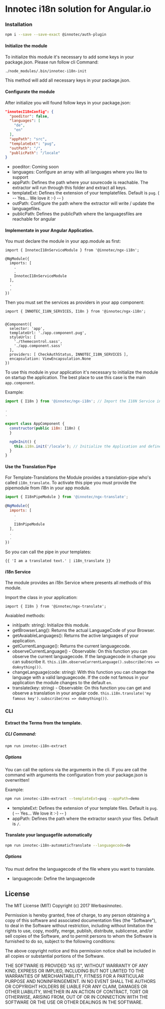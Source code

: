 # Innotec i18n solution for Angular.io


### Installation

```bash
npm i --save --save-exact @innotec/auth-plugin
```

#### Initialize the module

To initialize this module it's necessary to add some keys in your package.json. Please run follow cli Command:

```bash
./node_modules/.bin/innotec-i18n-init
```

This method will add all necessary keys in your package.json.

#### Configurate the module

After initialize you will found follow keys in your package.json:

```json
"innotecI18nConfig": {
  "poeditor": false,
  "languages": [
    "de",
    "en"
  ],
  "appPath": "src",
  "templateExt": "pug",
  "outPath": "/",
  "publicPath": "/locale"
}
```

- poeditor: Coming soon
- languages: Configure an array with all languages where you like to support
- appPath: Defines the path where your sourecode is reachable. The extractor will run through this folder and extract all keys.
- templateExt: Defines the extension of your templatefiles. Default is `pug`. ( -- Yes... We love it :-) -- )
- outPath: Configure the path where the extractor will write / update the languagefiles.
- publicPath: Defines the publicPath where the languagesfiles are reachable for angular

#### Implementate in your Angular Application.

You must declare the module in your app.module as first:

```
import { InnotecI18nServiceModule } from '@innotec/ngx-i18n';

@NgModule({
  imports: [
    .
    .
    InnotecI18nServiceModule
  ],
  .
  .
})
```

Then you must set the services as providers in your app component:

```
import { INNOTEC_I18N_SERVICES, I18n } from '@innotec/ngx-i18n';


@Component({
  selector: 'app',
  templateUrl: './app.component.pug',
  styleUrls: [
    './themecontrol.sass',
    './app.component.sass'
  ],
  providers: [ CheckAuthStatus, INNOTEC_I18N_SERVICES ],
  encapsulation: ViewEncapsulation.None
})
```

To use this module in your application it's necessary to initialize the module on startup the application. The best place to use this case is the main `app.component`.

Example:

```javascript
import { I18n } from '@innotec/ngx-i18n'; // Import the I18N Service into your application

.
.

export class AppComponent {
  constructor(public i18n: I18n) {
  }

  ngOnInit() {
    this.i18n.init('/locale'); // Initialize the Application and define the path where your initfile are present.
  }
}


```

#### Use the Translation Pipe

For Template-Translations the Module provides a translation-pipe who's called `i18n_translate`. To activate this pipe you must provide the pipemodule from i18n in your app module.

```javascript
import { I18nPipeModule } from '@innotec/ngx-translate';

@NgModule({
  imports: [
    .
    .
    I18nPipeModule
  ],
  .
  .
})
```

So you can call the pipe in your templates:

```
{{ 'I am a translated text.' | i18n_translate }}
```

#### i18n Service

The module provides an i18n Service where presents all methods of this module.

Import the class in your application:
```
import { I18n } from '@innotec/ngx-translate';
```

Avaiabled methods:

- init(path: string): Initialize this module.
- getBrowserLang(): Returns the actual LanguageCode of your Browser.
- getAvaiableLanguages(): Returns the active languages of your application.
- getCurrentLanguage(): Returns the current languagecode.
- observeCurrentLanguage() - Observable: On this function you can observe the current languagecode. If the languagecode in change you can subscribe it. `this.i18n.observeCurrentLanguage().subscribe(res => doAnything())`.
- changeLanguage(code: string): With this function you can change the language with a valid languagecode. If the code not famous in your application the module changes to the default `en`.
- translate(key: string) - Observable: On this function you can get and observe a translation in your angular code. `this.i18n.translate('my famous key').subscribe(res => doAnything())`.

### CLI

#### Extract the Terms from the template.

##### CLI Command:

```bash
npm run innotec-i18n-extract
```

##### Options

You can call the options via the arguments in the cli. If you are call the command with arguments the configuration from your package.json is overwritten!

Example:

```bash
npm run innotec-i18n-extract --templateExt=pug --appPath=demo
```

- templateExt: Defines the extension of your template files. Default is `pug`. ( -- Yes... We love it :-) -- )
- appPath: Defines the path where the extractor search your files. Default is `/`.

#### Translate your languagefile automatically

```bash
npm run innotec-i18n-automaticTranslate --languagecode=de
```

##### Options

You must define the languagecode of the file where you want to translate.

- languagecode: Define the languagecode


## License

The MIT License (MIT)
Copyright (c) 2017 Werbasinnotec.

Permission is hereby granted, free of charge, to any person obtaining a copy of this software and associated documentation files (the "Software"), to deal in the Software without restriction, including without limitation the rights to use, copy, modify, merge, publish, distribute, sublicense, and/or sell copies of the Software, and to permit persons to whom the Software is furnished to do so, subject to the following conditions:

The above copyright notice and this permission notice shall be included in all copies or substantial portions of the Software.

THE SOFTWARE IS PROVIDED "AS IS", WITHOUT WARRANTY OF ANY KIND, EXPRESS OR IMPLIED, INCLUDING BUT NOT LIMITED TO THE WARRANTIES OF MERCHANTABILITY, FITNESS FOR A PARTICULAR PURPOSE AND NONINFRINGEMENT. IN NO EVENT SHALL THE AUTHORS OR COPYRIGHT HOLDERS BE LIABLE FOR ANY CLAIM, DAMAGES OR OTHER LIABILITY, WHETHER IN AN ACTION OF CONTRACT, TORT OR OTHERWISE, ARISING FROM, OUT OF OR IN CONNECTION WITH THE SOFTWARE OR THE USE OR OTHER DEALINGS IN THE SOFTWARE.
